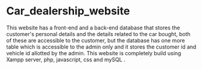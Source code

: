 # Car_dealership_website
This website has a front-end and a back-end database that stores the customer's personal details and the details related to the car bought, both of these are accessible to the customer, but the database has one more table which is accessible to the admin only and it stores the customer id and vehicle id allotted by the admin. This website is completely build using Xampp server, php, javascript, css and mySQL .
